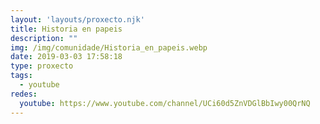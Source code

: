 ```yaml
---
layout: 'layouts/proxecto.njk'
title: Historia en papeis
description: ""
img: /img/comunidade/Historia_en_papeis.webp
date: 2019-03-03 17:58:18
type: proxecto
tags:
  - youtube
redes:
  youtube: https://www.youtube.com/channel/UCi60d5ZnVDGlBbIwy00QrNQ
---
```

